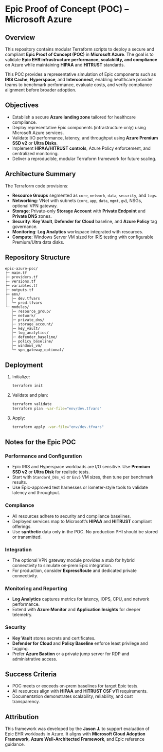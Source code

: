 # Epic Proof of Concept (POC) – Microsoft Azure

## Overview
This repository contains modular Terraform scripts to deploy a secure and compliant **Epic Proof of Concept (POC)** in **Microsoft Azure**.
The goal is to validate **Epic EHR infrastructure performance, scalability, and compliance** on Azure while maintaining **HIPAA** and **HITRUST** standards.

This POC provides a representative simulation of Epic components such as **IRIS Cache**, **Hyperspace**, and **Interconnect**, enabling healthcare provider teams to benchmark performance, evaluate costs, and verify compliance alignment before broader adoption.

## Objectives
- Establish a secure **Azure landing zone** tailored for healthcare compliance.
- Deploy representative Epic components (infrastructure only) using Microsoft Azure services.
- Validate I/O performance, latency, and throughput using **Azure Premium SSD v2** or **Ultra Disks**.
- Implement **HIPAA/HITRUST controls**, Azure Policy enforcement, and centralized monitoring.
- Deliver a reproducible, modular Terraform framework for future scaling.

## Architecture Summary
The Terraform code provisions:
- **Resource Groups** segmented as `core`, `network`, `data`, `security`, and `logs`.
- **Networking**: VNet with subnets (`core`, `app`, `data`, `mgmt`, `gw`), NSGs, optional VPN gateway.
- **Storage**: Private-only **Storage Account** with **Private Endpoint** and **Private DNS** zones.
- **Security**: **Key Vault**, **Defender for Cloud** baseline, and **Azure Policy** tag governance.
- **Monitoring**: **Log Analytics** workspace integrated with resources.
- **Compute**: Windows Server VM sized for IRIS testing with configurable Premium/Ultra data disks.

## Repository Structure
```
epic-azure-poc/
├─ main.tf
├─ providers.tf
├─ versions.tf
├─ variables.tf
├─ outputs.tf
├─ env/
│  ├─ dev.tfvars
│  └─ prod.tfvars
└─ modules/
   ├─ resource_group/
   ├─ network/
   ├─ private_dns/
   ├─ storage_account/
   ├─ key_vault/
   ├─ log_analytics/
   ├─ defender_baseline/
   ├─ policy_baseline/
   ├─ windows_vm/
   └─ vpn_gateway_optional/
```

## Deployment
1. Initialize:
   ```bash
   terraform init
   ```
2. Validate and plan:
   ```bash
   terraform validate
   terraform plan -var-file="env/dev.tfvars"
   ```
3. Apply:
   ```bash
   terraform apply -var-file="env/dev.tfvars"
   ```

## Notes for the Epic POC
### Performance and Configuration
- Epic IRIS and Hyperspace workloads are I/O sensitive. Use **Premium SSD v2** or **Ultra Disk** for realistic tests.
- Start with `Standard_D8s_v5` or `Esv5` VM sizes, then tune per benchmark results.
- Use Epic-approved test harnesses or Iometer-style tools to validate latency and throughput.

### Compliance
- All resources adhere to security and compliance baselines.
- Deployed services map to Microsoft’s **HIPAA** and **HITRUST** compliant offerings.
- Use **synthetic** data only in the POC. No production PHI should be stored or transmitted.

### Integration
- The optional VPN gateway module provides a stub for hybrid connectivity to simulate on‑prem Epic integration.
- For production, consider **ExpressRoute** and dedicated private connectivity.

### Monitoring and Reporting
- **Log Analytics** captures metrics for latency, IOPS, CPU, and network performance.
- Extend with **Azure Monitor** and **Application Insights** for deeper telemetry.

### Security
- **Key Vault** stores secrets and certificates.
- **Defender for Cloud** and **Policy Baseline** enforce least privilege and tagging.
- Prefer **Azure Bastion** or a private jump server for RDP and administrative access.

## Success Criteria
- POC meets or exceeds on‑prem baselines for target Epic tests.
- All resources align with **HIPAA** and **HITRUST CSF v11** requirements.
- Documentation demonstrates scalability, reliability, and cost transparency.

## Attribution
This framework was developed by the **Jason J.** to support evaluation of Epic EHR workloads in Azure.
It aligns with **Microsoft Cloud Adoption Framework**, **Azure Well‑Architected Framework**, and Epic reference guidance.
